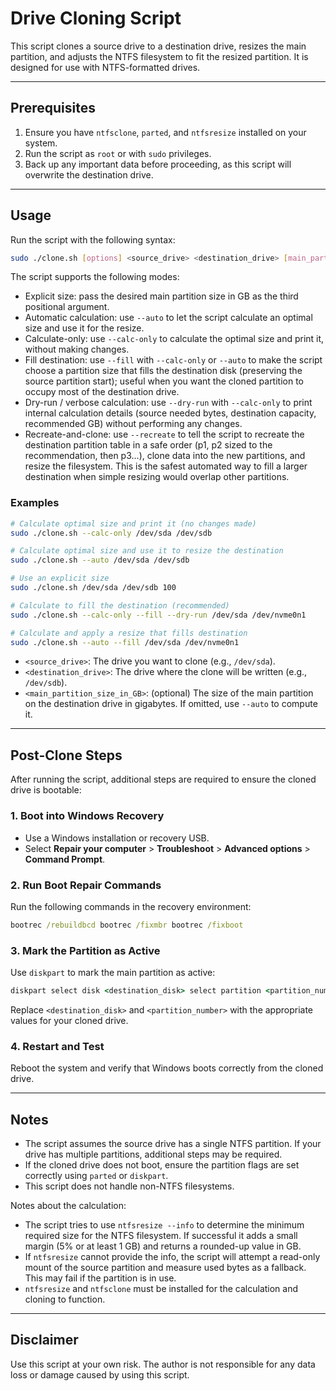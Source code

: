# Drive Cloning Script

This script clones a source drive to a destination drive, resizes the main partition, and adjusts the NTFS filesystem to fit the resized partition. It is designed for use with NTFS-formatted drives.

---

## Prerequisites

1. Ensure you have `ntfsclone`, `parted`, and `ntfsresize` installed on your system.
2. Run the script as `root` or with `sudo` privileges.
3. Back up any important data before proceeding, as this script will overwrite the destination drive.

---

## Usage

Run the script with the following syntax:

```bash
sudo ./clone.sh [options] <source_drive> <destination_drive> [main_partition_size_in_GB]
```

The script supports the following modes:

- Explicit size: pass the desired main partition size in GB as the third positional argument.
- Automatic calculation: use `--auto` to let the script calculate an optimal size and use it for the resize.
- Calculate-only: use `--calc-only` to calculate the optimal size and print it, without making changes.
 - Fill destination: use `--fill` with `--calc-only` or `--auto` to make the script choose a partition size that fills the destination disk (preserving the source partition start); useful when you want the cloned partition to occupy most of the destination drive.
 - Dry-run / verbose calculation: use `--dry-run` with `--calc-only` to print internal calculation details (source needed bytes, destination capacity, recommended GB) without performing any changes.
 - Recreate-and-clone: use `--recreate` to tell the script to recreate the destination partition table in a safe order (p1, p2 sized to the recommendation, then p3...), clone data into the new partitions, and resize the filesystem. This is the safest automated way to fill a larger destination when simple resizing would overlap other partitions.

### Examples

```bash
# Calculate optimal size and print it (no changes made)
sudo ./clone.sh --calc-only /dev/sda /dev/sdb

# Calculate optimal size and use it to resize the destination
sudo ./clone.sh --auto /dev/sda /dev/sdb

# Use an explicit size
sudo ./clone.sh /dev/sda /dev/sdb 100

# Calculate to fill the destination (recommended)
sudo ./clone.sh --calc-only --fill --dry-run /dev/sda /dev/nvme0n1

# Calculate and apply a resize that fills destination
sudo ./clone.sh --auto --fill /dev/sda /dev/nvme0n1
```

- `<source_drive>`: The drive you want to clone (e.g., `/dev/sda`).
- `<destination_drive>`: The drive where the clone will be written (e.g., `/dev/sdb`).
- `<main_partition_size_in_GB>`: (optional) The size of the main partition on the destination drive in gigabytes. If omitted, use `--auto` to compute it.

---

## Post-Clone Steps

After running the script, additional steps are required to ensure the cloned drive is bootable:

### 1. Boot into Windows Recovery
- Use a Windows installation or recovery USB.
- Select **Repair your computer** > **Troubleshoot** > **Advanced options** > **Command Prompt**.

### 2. Run Boot Repair Commands
Run the following commands in the recovery environment:
```cmd
bootrec /rebuildbcd bootrec /fixmbr bootrec /fixboot
```

### 3. Mark the Partition as Active
Use `diskpart` to mark the main partition as active:
```cmd
diskpart select disk <destination_disk> select partition <partition_number> active exit
```

Replace `<destination_disk>` and `<partition_number>` with the appropriate values for your cloned drive.

### 4. Restart and Test
Reboot the system and verify that Windows boots correctly from the cloned drive.

---

## Notes

- The script assumes the source drive has a single NTFS partition. If your drive has multiple partitions, additional steps may be required.
- If the cloned drive does not boot, ensure the partition flags are set correctly using `parted` or `diskpart`.
- This script does not handle non-NTFS filesystems.

Notes about the calculation:

- The script tries to use `ntfsresize --info` to determine the minimum required size for the NTFS filesystem. If successful it adds a small margin (5% or at least 1 GB) and returns a rounded-up value in GB.
- If `ntfsresize` cannot provide the info, the script will attempt a read-only mount of the source partition and measure used bytes as a fallback. This may fail if the partition is in use.
- `ntfsresize` and `ntfsclone` must be installed for the calculation and cloning to function.

---

## Disclaimer

Use this script at your own risk. The author is not responsible for any data loss or damage caused by using this script.

